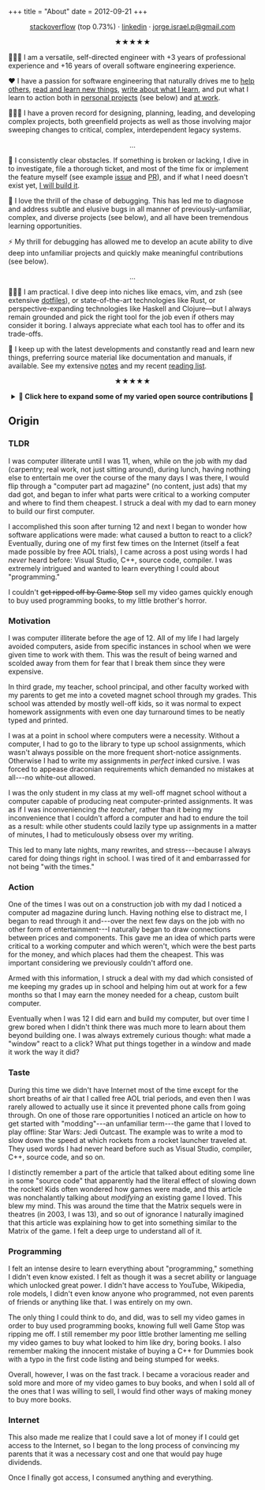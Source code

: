 +++
title = "About"
date = 2012-09-21
+++

<p align="center">
  <a href="https://stackoverflow.com/users/101090/jorge-israel-pe%c3%b1a">stackoverflow</a> (top 0.73%) · <a href="https://www.linkedin.com/in/jorge-israel-p/">linkedin</a> · <a href="mailto:jorge.israel.p@gmail.com">jorge.israel.p@gmail.com</a>
</p>

<p align="center">★★★★★</p>

🙋🏻‍♂️ I am a versatile, self-directed engineer with +3 years of professional experience and +16 years of overall software engineering experience.

❤️ I have a passion for software engineering that naturally drives me to [help others](https://stackoverflow.com/users/101090/jorge-israel-pe%c3%b1a), [read and learn new things](https://jip.dev/reads/), [write about what I learn](https://jip.dev/notes/), and put what I learn to action both in [personal projects](https://github.com/blaenk) (see below) and [at work](https://www.linkedin.com/in/jorge-israel-p/).

👷🏻‍♂️ I have a proven record for designing, planning, leading, and developing complex projects, both greenfield projects as well as those involving major sweeping changes to critical, complex, interdependent legacy systems.

<!-- --- -->
<!-- <p align="center">▲▼▲▼▲</p> -->
<p align="center">…</p>

🚀 I consistently clear obstacles. If something is broken or lacking, I dive in to investigate, file a thorough ticket, and most of the time fix or implement the feature myself (see example [issue](https://github.com/aws/aws-cdk/issues/10921) and [PR](https://github.com/aws/aws-cdk/pull/10922)), and if what I need doesn't exist yet, [I will build it](https://github.com/blaenk/hoedown#readme).

🐞 I love the thrill of the chase of debugging. This has led me to diagnose and address subtle and elusive bugs in all manner of previously-unfamiliar, complex, and diverse projects (see below), and all have been tremendous learning opportunities.

⚡ My thrill for debugging has allowed me to develop an acute ability to dive deep into unfamiliar projects and quickly make meaningful contributions (see below).

<!-- --- -->
<!-- <p align="center">▼▲▼▲▼</p> -->
<p align="center">…</p>

🧘🏻‍♂️ I am practical. I dive deep into niches like emacs, vim, and zsh (see extensive [dotfiles](https://github.com/blaenk/dots)), or state-of-the-art technologies like Rust, or perspective-expanding technologies like Haskell and Clojure—but I always remain grounded and pick the right tool for the job even if others may consider it boring. I always appreciate what each tool has to offer and its trade-offs.

👀 I keep up with the latest developments and constantly read and learn new things, preferring source material like documentation and manuals, if available. See my extensive [notes](https://jip.dev/notes/) and my recent [reading list](https://jip.dev/reads/).

<p align="center">★★★★★</p>

<details>
<summary align="center"><strong>🔽 Click here to expand some of my varied open source contributions 🔽</strong></summary>

See the full list [here](https://jip.dev/work/).

<!-- prettier-ignore -->
| Project | Language | Description |
| :------ | :------: | :---------- |
| [AWS CDK](https://github.com/aws/aws-cdk/pulls?q=author%3Ablaenk+is%3Apr)<br>Infrastructure as Code | TypeScript | I implemented native `.dockerignore` and `.gitignore` support to fix confusing and erratic behavior, and also added support for the AWS Lambda `WorkDir` option. [Learn more](https://jip.dev/work/cdk/). |
| [Minio](https://github.com/minio/minio/issues?q=author%3Ablaenk+is%3Amerged)<br>Kubernetes Native Object Storage | Go | I optimized listings of large HDFS directories with +1,500 files by 200x to aid a company merger. [Learn more](https://jip.dev/work/minio/). |
| [Rust](https://github.com/rust-lang/rust/pull/22351)<br>Systems Programming Language | Rust | I was an early Rust user since before 2014 and consistently helped to adapt Rust packages to breaking changes of syntax, semantics, and libraries. I [reported compiler errors](https://github.com/rust-lang/rust/issues?q=is%3Aissue+sort%3Aupdated-desc+author%3Ablaenk+is%3Aclosed) that I discovered by using bleeding-edge nightly features, and contributed a speedy fix in time for the 1.0 release. [Learn more](https://jip.dev/work/rust/). |
| [libtorrent](https://github.com/rakshasa/libtorrent/pull/40)/[rtorrent](https://github.com/rakshasa/rtorrent/pull/127)<br>BitTorrent Library/Client | C++ | I fixed elusive platform-specific bugs reported by Solaris users caused by non-portable signal handling due to non-POSIX compliant system calls. [Learn more](https://jip.dev/work/rtorrent/) and [more](https://jip.dev/work/libtorrent/). |
| [hoedown](https://github.com/hoedown/hoedown/pulls?q=author%3Ablaenk+is%3Apr)<br>Markdown C Library | C | Early on Rust lacked a fully-featured Markdown library and I needed one for the static site generator I was writing ([diecast](https://github.com/diecast/diecast)), so I wrote **idiomatic** [bindings to hoedown for Rust](https://github.com/blaenk/hoedown) which exposed previously unknown edge cases in the C library through different combinations of feature flags. [Learn more](https://jip.dev/work/hoedown/). |
| [WP-reCAPTCHA](https://jip.dev/work/wp-recaptcha/)<br>Official reCAPTCHA WordPress Plugin | PHP | Back in 2008 the lead engineer of the Carnegie Mellon University project [reCAPTCHA](https://en.wikipedia.org/wiki/Recaptcha) asked if I would be interested in creating the official WordPress plugin for reCAPTCHA and I accepted. After over half a million installs, I transferred ownership to Google after they acquired reCAPTCHA. [Learn more](https://jip.dev/work/wp-recaptcha/). |
| [Hakyll](https://github.com/jaspervdj/hakyll/pulls?q=author%3Ablaenk)<br>Static Site Generator | Haskell | I fixed a [reported bug](https://github.com/jaspervdj/hakyll/issues/250) that appeared without any changes to code nor to the Hakyll library, something especially rare in Haskell. [Learn more](https://jip.dev/work/hakyll/). |
| [Aura](https://github.com/fosskers/aura/pull/233)<br>AUR [Package Helper](https://wiki.archlinux.org/title/AUR_helpers) | Haskell | I implemented search-result count limiting. [Learn more](https://jip.dev/work/aura/). |
| [Syncplay](https://github.com/Syncplay/syncplay/issues?q=author%3Ablaenk)<br>Media Player Synchronizer | Python | I contributed features to the synchronization algorithm and made Syncplay packageable on Linux, then created ArchLinux [AUR packages](https://aur.archlinux.org/packages/?O=0&SeB=nd&K=syncplay&outdated=&SB=n&SO=a&PP=50&do_Search=Go) for them. [Learn more](https://jip.dev/work/syncplay/). |
| [Handlebars-Rust](https://github.com/sunng87/handlebars-rust/issues?q=author%3Ablaenk)<br>Template Engine | Rust | I kept it updated against the frequent breaking changes of pre-1.0 Rust. |
| [MPC-HC](https://github.com/mpc-hc/mpc-hc/pull/38)<br>Media Player | C++ | I fixed remote web UI seeking. |
| [notify](https://github.com/notify-rs/notify/issues?q=author%3Ablaenk)<br>File System Events | Rust | I kept it updated against the frequent breaking changes of pre-1.0 Rust, as well as fixed general bugs and made certain optimizations. |
| [git2](https://github.com/rust-lang/git2-rs/pulls?q=author%3Ablaenk)<br>Rust Bindings to [libgit2](https://libgit2.org/) | Rust | I increased C library binding coverage. |
| [inotify-rs](https://github.com/hannobraun/inotify-rs/pull/14)<br>Rust Bindings to Linux [`inotify`](https://en.wikipedia.org/wiki/Inotify) | Rust | I adapted it to pre-1.0 breaking changes by interpreting Linux documentation for the correct kind of error to yield. |

</details>

<a name="background"></a>

## Origin

### TLDR

I was computer illiterate until I was 11, when, while on the job with my dad (carpentry; real work, not just sitting around), during lunch, having nothing else to entertain me over the course of the many days I was there, I would flip through a "computer part ad magazine" (no content, just ads) that my dad got, and began to infer what parts were critical to a working computer and where to find them cheapest. I struck a deal with my dad to earn money to build our first computer.

I accomplished this soon after turning 12 and next I began to wonder how software applications were made: what caused a button to react to a click? Eventually, during one of my first few times on the Internet (itself a feat made possible by free AOL trials), I came across a post using words I had _never_ heard before: Visual Studio, C++, source code, compiler. I was extremely intrigued and wanted to learn everything I could about "programming."

I couldn't ~~get ripped off by Game Stop~~ sell my video games quickly enough to buy used programming books, to my little brother's horror.

### Motivation

I was computer illiterate before the age of 12. All of my life I had largely avoided computers, aside from specific instances in school when we were given time to work with them. This was the result of being warned and scolded away from them for fear that I break them since they were expensive.

In third grade, my teacher, school principal, and other faculty worked with my parents to get me into a coveted magnet school through my grades. This school was attended by mostly well-off kids, so it was normal to expect homework assignments with even one day turnaround times to be neatly typed and printed.

I was at a point in school where computers were a necessity. Without a computer, I had to go to the library to type up school assignments, which wasn't always possible on the more frequent short-notice assignments. Otherwise I had to write my assignments in _perfect_ inked cursive. I was forced to appease draconian requirements which demanded no mistakes at all---no white-out allowed.

I was the only student in my class at my well-off magnet school without a computer capable of producing neat computer-printed assignments. It was as if I was inconveniencing _the teacher_, rather than it being my inconvenience that I couldn't afford a computer and had to endure the toil as a result: while other students could lazily type up assignments in a matter of minutes, I had to meticulously obsess over my writing.

This led to many late nights, many rewrites, and stress---because I always cared for doing things right in school. I was tired of it and embarrassed for not being "with the times."

### Action

One of the times I was out on a construction job with my dad I noticed a computer ad magazine during lunch. Having nothing else to distract me, I began to read through it and---over the next few days on the job with no other form of entertainment---I naturally began to draw connections between prices and components. This gave me an idea of which parts were critical to a working computer and which weren't, which were the best parts for the money, and which places had them the cheapest. This was important considering we previously couldn't afford one.

Armed with this information, I struck a deal with my dad which consisted of me keeping my grades up in school and helping him out at work for a few months so that I may earn the money needed for a cheap, custom built computer.

Eventually when I was 12 I did earn and build my computer, but over time I grew bored when I didn't think there was much more to learn about them beyond building one. I was always extremely curious though: what made a "window" react to a click? What put things together in a window and made it work the way it did?

### Taste

During this time we didn't have Internet most of the time except for the short breaths of air that I called free AOL trial periods, and even then I was rarely allowed to actually use it since it prevented phone calls from going through. On one of those rare opportunities I noticed an article on how to get started with "modding"---an unfamiliar term---the game that I loved to play offline: Star Wars: Jedi Outcast. The example was to write a mod to slow down the speed at which rockets from a rocket launcher traveled at. They used words I had never heard before such as Visual Studio, compiler, C++, source code, and so on.

I distinctly remember a part of the article that talked about editing some line in some "source code" that apparently had the literal effect of slowing down the rocket! Kids often wondered how games were made, and this article was nonchalantly talking about _modifying_ an existing game I loved. This blew my mind. This was around the time that the Matrix sequels were in theatres (in 2003, I was 13), and so out of ignorance I naturally imagined that this article was explaining how to get into something similar to the Matrix of the game. I felt a deep urge to understand all of it.

### Programming

I felt an intense desire to learn everything about "programming," something I didn't even know existed. I felt as though it was a secret ability or language which unlocked great power. I didn't have access to YouTube, Wikipedia, role models, I didn't even know anyone who programmed, not even parents of friends or anything like that. I was entirely on my own.

The only thing I could think to do, and did, was to sell my video games in order to buy used programming books, knowing full well Game Stop was ripping me off. I still remember my poor little brother lamenting me selling my video games to buy what looked to him like dry, boring books. I also remember making the innocent mistake of buying a C++ for Dummies book with a typo in the first code listing and being stumped for weeks.

Overall, however, I was on the fast track. I became a voracious reader and sold more and more of my video games to buy books, and when I sold all of the ones that I was willing to sell, I would find other ways of making money to buy more books.

### Internet

This also made me realize that I could save a lot of money if I could get access to the Internet, so I began to the long process of convincing my parents that it was a necessary cost and one that would pay huge dividends.

Once I finally got access, I consumed anything and everything.
